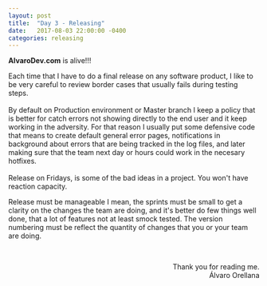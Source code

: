 ```yaml
---
layout: post
title:  "Day 3 - Releasing"
date:   2017-08-03 22:00:00 -0400
categories: releasing
---
```


<p>
<b>AlvaroDev.com</b> is alive!!!
</p>

Each time that I have to do a final release on any software product, I like to be very careful to review border cases that usually fails during testing steps. <br><br>
By default on Production environment or Master branch I keep a policy that is better for catch errors not showing directly to the end user and it keep working in the adversity. For that reason I usually put some defensive code that means to create default general error pages, notifications in background about errors that are being tracked in the log files, and later making sure that the team next day or hours could work in the necesary hotfixes.
<br/><br/>
Release on Fridays, is some of the bad ideas in a project. You won't have reaction capacity.<br/>

Release must be manageable I mean, the sprints must be small to get a clarity on the changes the team are doing, and it's better do few things well done, that a lot of features not at least smock tested. The version numbering must be reflect the quantity of changes that you or your team are doing.

<br/>
<p style="text-align: right">
Thank you for reading me.<br>
&Aacute;lvaro Orellana
</p>


